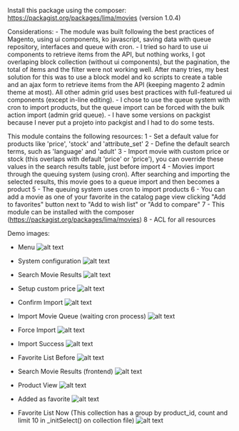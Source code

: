 Install this package using the composer:
	https://packagist.org/packages/lima/movies (version 1.0.4)

Considerations:
	- The module was built following the best practices of Magento, using ui components, ko javascript, saving data with queue repository, interfaces and queue with cron.
	- I tried so hard to use ui components to retrieve items from the API, but nothing works, I got overlaping block collection (without ui components), but the pagination, the total of items and the filter were not working well. After many tries, my best solution for this was to use a block model and ko scripts to create a table and an ajax form to retrieve items from the API (keeping magento 2 admin theme at most). All other admin grid uses best practices with full-featured ui components (except in-line editing).
	- I chose to use the queue system with cron to import products, but the queue import can be forced with the bulk action import (admin grid queue).
	- I have some versions on packgist because I never put a projeto into packgist and I had to do some tests.

This module contains the following resources:
	1 - Set a default value for products like 'price', 'stock' and 'attribute_set'
	2 - Define the default search terms, such as 'language' and 'adult'
	3 - Import movie with custom price or stock (this overlaps with default 'price' or 'price'), you can override these values in the search results table, just before import
	4 - Movies import through the queuing system (using cron). After searching and importing the selected results, this movie goes to a queue import and then becomes a product
	5 - The queuing system uses cron to import products
	6 - You can add a movie as one of your favorite in the catalog page view clicking "Add to favorites" button next to "Add to wish list" or "Add to compare"
	7 - This module can be installed with the composer (https://packagist.org/packages/lima/movies)
	8 - ACL for all resources

Demo images:

* Menu
![alt text](https://github.com/lima195/Lima_Movie/tree/master/images/01_menu.png)

* System configuration
![alt text](https://github.com/lima195/Lima_Movie/tree/master/images/02_config.png)

* Search Movie Results
![alt text](https://github.com/lima195/Lima_Movie/tree/master/images/03_search_movie.png)

* Setup custom price
![alt text](https://github.com/lima195/Lima_Movie/tree/master/images/04_setup_custom_price.png)

* Confirm Import
![alt text](https://github.com/lima195/Lima_Movie/tree/master/images/05_import_confirm.png)

* Import Movie Queue (waiting cron process)
![alt text](https://github.com/lima195/Lima_Movie/tree/master/images/06_import_movie_queue.png)

* Force Import
![alt text](https://github.com/lima195/Lima_Movie/tree/master/images/07_import_movie_queue_force.png)

* Import Success
![alt text](https://github.com/lima195/Lima_Movie/tree/master/images/08_import_movie_success.png)

* Favorite List Before
![alt text](https://github.com/lima195/Lima_Movie/tree/master/images/09_movie_favorite_list_before.png)

* Search Movie Results (frontend)
![alt text](https://github.com/lima195/Lima_Movie/tree/master/images/10_movie_search_result_frontend.png)

* Product View
![alt text](https://github.com/lima195/Lima_Movie/tree/master/images/11_movie_view.png)

* Added as favorite
![alt text](https://github.com/lima195/Lima_Movie/tree/master/images/12_movie_add_favorite.png)

* Favorite List Now (This collection has a group by product_id, count and limit 10 in _initSelect() on collection file)
![alt text](https://github.com/lima195/Lima_Movie/tree/master/images/13_movie_favorite_list.png)